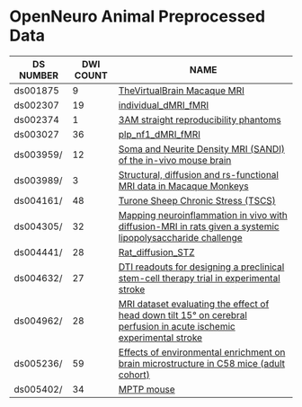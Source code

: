 # OpenNeuro Animal Preprocessed Data

|       DS NUMBER       |       DWI COUNT       |               NAME            |
|-----------------|-----------------------|-------------------------------|
| ds001875 | 9 | [TheVirtualBrain Macaque MRI](https://openneuro.org/datasets/ds001875/) | 
| ds002307 | 19 | [individual_dMRI_fMRI](https://openneuro.org/datasets/ds002307/) | 
| ds002374 | 1 | [3AM straight reproducibility phantoms](https://openneuro.org/datasets/ds002374/) | 
| ds003027 | 36 | [plp_nf1_dMRI_fMRI](https://openneuro.org/datasets/ds003027/) | 
| ds003959/ | 12 | [Soma and Neurite Density MRI (SANDI) of the in-vivo mouse brain](https://openneuro.org/datasets/ds003959/) | 
| ds003989/ | 3 | [Structural, diffusion and rs-functional MRI data in Macaque Monkeys](https://openneuro.org/datasets/ds003989/) | 
| ds004161/ | 48 | [Turone Sheep Chronic Stress (TSCS)](https://openneuro.org/datasets/ds004161/) | 
| ds004305/ | 32 | [Mapping neuroinflammation in vivo with diffusion-MRI in rats given a systemic lipopolysaccharide challenge](https://openneuro.org/datasets/ds004305/) | 
| ds004441/ | 28 | [Rat_diffusion_STZ](https://openneuro.org/datasets/ds004441/) | 
| ds004632/ | 27 | [DTI readouts for designing a preclinical stem-cell therapy trial in experimental stroke](https://openneuro.org/datasets/ds004632/) | 
| ds004962/ | 28 | [MRI dataset evaluating the effect of head down tilt 15° on cerebral perfusion in acute ischemic experimental stroke](https://openneuro.org/datasets/ds004962/) | 
| ds005236/ | 59 | [Effects of environmental enrichment on brain microstructure in C58 mice (adult cohort)](https://openneuro.org/datasets/ds005236/) | 
| ds005402/ | 34 | [MPTP mouse](https://openneuro.org/datasets/ds005402/) | 

